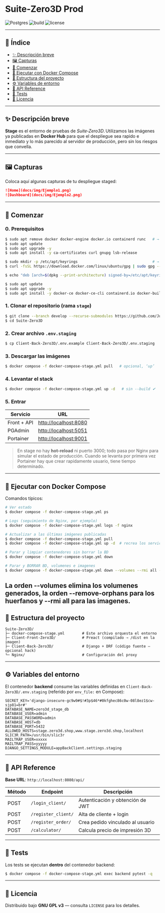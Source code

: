 # Suite‑Zero3D Prod

![Postgres](https://img.shields.io/badge/postgres-%23316192.svg?style=for-the-badge\&logo=postgresql\&logoColor=white)
![build](https://img.shields.io/badge/build-passing-brightgreen)
![license](https://img.shields.io/badge/license-MIT-blue)

---

## 📑 Índice

* [✨ Descripción breve](#-descripción-breve)
* [🖼️ Capturas](#️-capturas)
* [🚀 Comenzar](#-comenzar)
* [🐳 Ejecutar con Docker Compose](#-ejecutar-con-docker-compose)
* [📂 Estructura del proyecto](#estructura-del-proyecto)
* [⚙️ Variables de entorno](#️-variables-del-entorno)
* [🔌 API Reference](#-api-reference)
* [🧪 Tests](#-tests)
* [📄 Licencia](#-licencia)

---

## ✨ Descripción breve

**Stage** es el entorno de pruebas de *Suite‑Zero3D*. Utilizamos las imágenes ya publicadas en **Docker Hub** para que el despliegue sea rapido e inmediato y lo más parecido al servidor de producción, pero sin los riesgos que convella.

---

## 🖼️ Capturas

Coloca aquí algunas capturas de tu despliegue staged:

```markdown
![Home](docs/img/Ejemplo1.png)
![Dashboard](docs/img/Ejemplo2.png)
```

---

## 🚀 Comenzar

### 0. Prerequisitos
```bash
$ sudo apt remove docker docker-engine docker.io containerd runc   # → Eliminar versiones antiguas.
$ sudo apt update
$ sudo apt upgrade -y 
$ sudo apt install -y ca-certificates curl gnupg lsb-release

$ sudo mkdir -p /etc/apt/keyrings                                  # → Agrega clave GPG oficial de Docker.
$ curl -fsSL https://download.docker.com/linux/ubuntu/gpg | sudo gpg --dearmor -o /etc/apt/keyrings/docker.gpg

$ echo "deb [arch=$(dpkg --print-architecture) signed-by=/etc/apt/keyrings/docker.gpg] https://download.docker.com/linux/ubuntu $(lsb_release -cs) stable" | sudo tee /etc/apt/sources.list.d/docker.list > /dev/null          # → Agrega repositorio oficial.

$ sudo apt update
$ sudo apt upgrade -y 
$ sudo apt install -y docker-ce docker-ce-cli containerd.io docker-buildx-plugin docker-compose-plugin
```

### 1. Clonar el repositorio (rama `stage`)

```bash
$ git clone --branch develop --recurse-submodules https://github.com/JulianCabanillas/Suite-Zero3D.git
$ cd Suite-Zero3D
```

### 2. Crear archivo `.env.staging`

```bash
$ cp Client-Back-Zero3D/.env.example Client-Back-Zero3D/.env.staging
```

### 3. Descargar las imágenes

```bash
$ docker compose -f docker-compose-stage.yml pull   # opcional, ‘up’
```

### 4. Levantar el stack

```bash
$ docker compose -f docker-compose-stage.yml up -d   # sin --build ✔
```

### 5. Entrar

| Servicio    | URL                                            |
| ----------- | ---------------------------------------------- |
| Front + API | [http://localhost:8080](http://localhost:8080) |
| PGAdmin     | [http://localhost:5051](http://localhost:5051) |
| Portainer   | [http://localhost:9001](http://localhost:9001) |

> En stage no hay **hot‑reload** ni puerto 3000; todo pasa por Nginx para simular el estado de producción.
Cuando se levanta por primera vez Portainer hay que crear rapidamente usuario, tiene tiempo determinado.

---

## 🐳 Ejecutar con Docker Compose

Comandos típicos:

```bash
# Ver estado
$ docker compose -f docker-compose-stage.yml ps

# Logs (seguimiento de Nginx, por ejemplo)
$ docker compose -f docker-compose-stage.yml logs -f nginx

# Actualizar a las últimas imágenes publicadas
$ docker compose -f docker-compose-stage.yml pull
$ docker compose -f docker-compose-stage.yml up -d  # recrea los servicios si hay cambios

# Parar y limpiar contenedores sin borrar la BD
$ docker compose -f docker-compose-stage.yml down

# Parar y BORRAR BD, volumenes e imagenes
$ docker compose -f docker-compose-stage.yml down --volumes --rmi all --remove-orphans
```
La orden --volumes elimina los volumenes generados, la orden --remove-orphans para los huerfanos y --rmi all para las imagenes.
---

## 📂 Estructura del proyecto

```
Suite‑Zero3D/
├─ docker-compose-stage.yml        # Este archivo orquesta el entorno
├─ Client-Front-Zero3D/            # Preact (compilado ⇢ /dist en la imagen)
├─ Client-Back-Zero3D/             # Django + DRF (código fuente — opcional hack)
└─ Nginx/                          # Configuración del proxy
```

---

## ⚙️ Variables del entorno

El contenedor **backend** consume las variables definidas en
`Client-Back-Zero3D/.env.staging` (referido por `env_file:` en Compose):

```dotenv
SECRET_KEY='django-insecure-gc9w9#$!#3p$46*#0kfghec86c0w-08l8ez1$cw-sjp81=br#'
DATABASE_NAME=zero3d_stage_db
DATABASE_USER=admin
DATABASE_PASSWORD=admin
DATABASE_HOST=db
DATABASE_PORT=5432
ALLOWED_HOSTS=stage.zero3d.shop,www.stage.zero3d.shop,localhost
SLIC3R_PATH=/usr/bin/slic3r
MAILTRAP_USER=xxxxx
MAILTRAP_PASS=yyyyy
DJANGO_SETTINGS_MODULE=appBackClient.settings.staging
```

---

## 🔌 API Reference

**Base URL**: `http://localhost:8080/api/`

| Método | Endpoint            | Descripción                      |
| ------ | ------------------- | -------------------------------- |
| POST   | `/login_client/`    | Autenticación y obtención de JWT |
| POST   | `/register_client/` | Alta de cliente + login          |
| POST   | `/register_order/`  | Crea pedido vinculado al usuario |
| POST   | `/calculator/`      | Calcula precio de impresión 3D   |

---

## 🧪 Tests

Los tests se ejecutan **dentro** del contenedor backend:

```bash
$ docker compose -f docker-compose-stage.yml exec backend pytest -q
```

---

## 📄 Licencia

Distribuido bajo **GNU GPL v3** — consulta `LICENSE` para los detalles.


